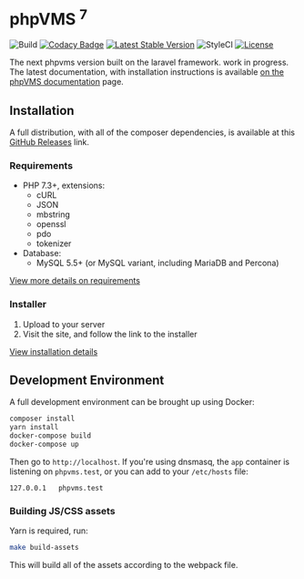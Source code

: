 # phpVMS <sup>7</sup>

![Build](https://github.com/nabeelio/phpvms/workflows/Build/badge.svg?branch=dev) [![Codacy Badge](https://api.codacy.com/project/badge/Grade/d668bebb0a3c46bda381af16ce3d9450)](https://www.codacy.com/app/nabeelio/phpvms?utm_source=github.com&amp;utm_medium=referral&amp;utm_content=nabeelio/phpvms&amp;utm_campaign=Badge_Grade) [![Latest Stable Version](https://poser.pugx.org/nabeel/phpvms/v/stable)](https://packagist.org/packages/nabeel/phpvms) ![StyleCI](https://github.styleci.io/repos/93688482/shield?branch=dev) [![License](https://poser.pugx.org/nabeel/phpvms/license)](https://packagist.org/packages/nabeel/phpvms)

The next phpvms version built on the laravel framework. work in progress. The latest documentation, with installation instructions is available [on the phpVMS documentation](https://docs.phpvms.net/) page.

## Installation

A full distribution, with all of the composer dependencies, is available at this 
[GitHub Releases](https://github.com/nabeelio/phpvms/releases) link. 

### Requirements

- PHP 7.3+, extensions:
  - cURL
  - JSON
  - mbstring
  - openssl
  - pdo
  - tokenizer
- Database:
  - MySQL 5.5+ (or MySQL variant, including MariaDB and Percona)

[View more details on requirements](https://docs.phpvms.net/requirements)

### Installer

1. Upload to your server
1. Visit the site, and follow the link to the installer

[View installation details](https://docs.phpvms.net/installation/installation)

## Development Environment

A full development environment can be brought up using Docker:

```bash
composer install
yarn install
docker-compose build
docker-compose up
```

Then go to `http://localhost`. If you're using dnsmasq, the `app` container is listening on `phpvms.test`, or you can add to your `/etc/hosts` file:

```
127.0.0.1   phpvms.test
```

### Building JS/CSS assets

Yarn is required, run:

```bash
make build-assets
```

This will build all of the assets according to the webpack file.
